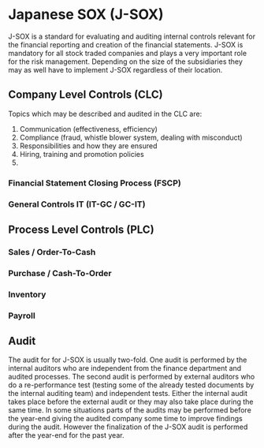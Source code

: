 # Japanese SOX (J-SOX)

J-SOX is a standard for evaluating and auditing internal controls relevant for the financial reporting and creation of the financial statements. J-SOX is mandatory for all  stock traded companies and plays a very important role for the risk management. Depending on the size of the subsidiaries they may as well have to implement J-SOX regardless of their location.

## Company Level Controls (CLC)

Topics which may be described and audited in the CLC are:

1. Communication (effectiveness, efficiency)
2. Compliance (fraud, whistle blower system, dealing with misconduct)
3. Responsibilities and how they are ensured
4. Hiring, training and promotion policies
5. 

### Financial Statement Closing Process (FSCP)

### General Controls IT (IT-GC / GC-IT)

## Process Level Controls (PLC)

### Sales / Order-To-Cash

### Purchase / Cash-To-Order

### Inventory

### Payroll

## Audit

The audit for for J-SOX is usually two-fold. One audit is performed by the internal auditors who are independent from the finance department and audited processes. The second audit is performed by external auditors who do a re-performance test (testing some of the already tested documents by the internal auditing team) and independent tests. Either the internal audit takes place before the external audit or they may also take place during the same time. In some situations parts of the audits may be performed before the year-end giving the audited company some time to improve findings during the audit. However the finalization of the J-SOX audit is performed after the year-end for the past year.

